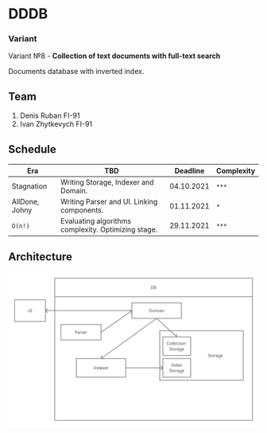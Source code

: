 # DDDB

### Variant

Variant №8 - **Collection of text documents with full-text search**

Documents database with inverted index.


## Team
1. Denis Ruban FI-91
2. Ivan Zhytkevych FI-91

## Schedule

| Era        | TBD | Deadline | Complexity |
| -------    | ------------ | -------- | ---------- |
| Stagnation | Writing Storage, Indexer and Domain. | 04.10.2021 | `***` |
| AllDone, Johny | Writing Parser and UI. Linking components. | 01.11.2021 | `*` |
| `O(n!)`   | Evaluating algorithms complexity. Optimizing stage. | 29.11.2021 | `***` |


## Architecture

![architecture diagram](./architecture.png)

